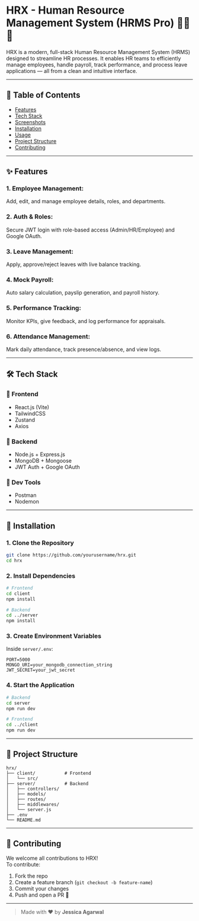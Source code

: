 # HRX - Human Resource Management System (HRMS Pro) 🧑‍💼🚀

HRX is a modern, full-stack Human Resource Management System (HRMS) designed to streamline HR processes. It enables HR teams to efficiently manage employees, handle payroll, track performance, and process leave applications — all from a clean and intuitive interface.

---

## 📌 Table of Contents

- [Features](#features)
- [Tech Stack](#tech-stack)
- [Screenshots](#screenshots)
- [Installation](#installation)
- [Usage](#usage)
- [Project Structure](#project-structure)
- [Contributing](#contributing)

---

## ✨ Features

### 1. Employee Management: 
Add, edit, and manage employee details, roles, and departments.

### 2. Auth & Roles: 
Secure JWT login with role-based access (Admin/HR/Employee) and Google OAuth.

### 3. Leave Management: 
Apply, approve/reject leaves with live balance tracking.

### 4. Mock Payroll: 
Auto salary calculation, payslip generation, and payroll history.

### 5.  Performance Tracking: 
Monitor KPIs, give feedback, and log performance for appraisals.

### 6. Attendance Management: 
Mark daily attendance, track presence/absence, and view logs.

---

## 🛠️ Tech Stack

### 🔹 Frontend
- React.js (Vite)
- TailwindCSS
- Zustand
- Axios

### 🔸 Backend
- Node.js + Express.js
- MongoDB + Mongoose
- JWT Auth + Google OAuth

### 🔧 Dev Tools
- Postman
- Nodemon

---

## 🚀 Installation

### 1. Clone the Repository

```bash
git clone https://github.com/yourusername/hrx.git
cd hrx
```

### 2. Install Dependencies

```bash
# Frontend
cd client
npm install

# Backend
cd ../server
npm install
```

### 3. Create Environment Variables

Inside `server/.env`:

```env
PORT=5000
MONGO_URI=your_mongodb_connection_string
JWT_SECRET=your_jwt_secret
```

### 4. Start the Application

```bash
# Backend
cd server
npm run dev

# Frontend
cd ../client
npm run dev
```

---

## 📁 Project Structure

```
hrx/
├── client/           # Frontend 
│   └── src/
├── server/           # Backend 
│   ├── controllers/
│   ├── models/
│   ├── routes/
│   ├── middlewares/
│   └── server.js
├── .env
└── README.md
```

---

## 🤝 Contributing

We welcome all contributions to HRX!  
To contribute:

1. Fork the repo  
2. Create a feature branch (`git checkout -b feature-name`)  
3. Commit your changes  
4. Push and open a PR 🚀

---

> Made with ❤️ by **Jessica Agarwal**
